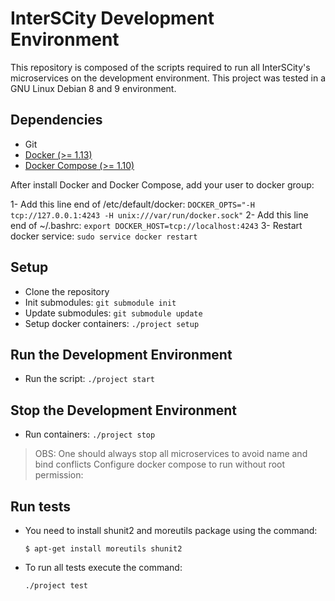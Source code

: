# InterSCity Development Environment

This repository is composed of the scripts required to run all InterSCity's
microservices on the development environment. 
This project was tested in a GNU Linux Debian 8 and 9
environment.

## Dependencies

* Git
* [Docker (>= 1.13)](https://www.docker.com/)
* [Docker Compose (>= 1.10)](https://docs.docker.com/compose/)

After install Docker and Docker Compose, add your user to docker group:

1- Add this line end of /etc/default/docker:
   `DOCKER_OPTS="-H tcp://127.0.0.1:4243 -H unix:///var/run/docker.sock"`
2- Add this line end of ~/.bashrc:
  `export DOCKER_HOST=tcp://localhost:4243`
3- Restart docker service:
  `sudo service docker restart`

## Setup

* Clone the repository
* Init submodules:
  `git submodule init`
* Update submodules:
  `git submodule update`
* Setup docker containers:
  `./project setup`

## Run the Development Environment

* Run the script:
  `./project start`

## Stop the Development Environment

* Run containers:
  `./project stop`

> OBS: One should always stop all microservices to avoid name and bind conflicts
Configure docker compose to run without root permission:

## Run tests

* You need to install shunit2 and moreutils package using the command:

    `$ apt-get install moreutils shunit2`

* To run all tests execute the command:

    `./project test`
